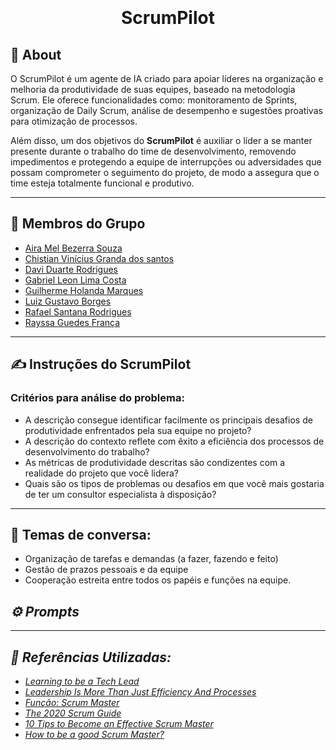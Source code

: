 
<h1 align="center">
<img src= "">
<p> ScrumPilot </p> 

 
</h1>
<h2>📘 About </h2> 
O ScrumPilot é um agente de IA criado para apoiar líderes na organização e melhoria da produtividade de suas equipes, baseado na metodologia Scrum. Ele oferece funcionalidades como: monitoramento de Sprints, organização de Daily Scrum, análise de desempenho e sugestões proativas para otimização de processos.

  Além disso, um dos objetivos do **ScrumPilot** é auxiliar o líder a se manter presente durante o trabalho do time de desenvolvimento, removendo impedimentos e protegendo a equipe de interrupções ou adversidades que possam comprometer o seguimento do projeto, de modo a assegura que o time esteja totalmente funcional e produtivo.

---

## **👥 Membros do Grupo**  
- [Aira Mel Bezerra Souza ](http://www.linkedin.com/in/aira-mel-76325734a)
- [Chistian Vinícius Granda dos santos](http://www.linkedin.com/in/christian-gandra-714291252)
- [Davi Duarte Rodrigues](https://www.linkedin.com/in/daviduarte)
- [Gabriel Leon Lima Costa](https://www.linkedin.com/in/gabriel-leon-1545b0329?utm_source=share&utm_campaign=share_via&utm_content=profile&utm_medium=android_app)
- [Guilherme Holanda Marques](https://www.linkedin.com/in/guilherme-holanda-marques-a33aa6288/)
- [Luiz Gustavo Borges](#)
- [Rafael Santana Rodrigues](https://www.linkedin.com/in/rafael-santana-rodrigues/)
- [Rayssa Guedes França](https://www.linkedin.com/in/rayssaguedess/)

---

## **✍️ Instruções do ScrumPilot**
 ### **Critérios para análise do problema:**
- A descrição consegue identificar facilmente os principais desafios de produtividade enfrentados pela sua equipe no projeto?
- A descrição do contexto reflete com êxito a eficiência dos processos de desenvolvimento do trabalho?
- As métricas de produtividade descritas são condizentes com a realidade do projeto que você lidera?
- Quais são os tipos de problemas ou desafios em que você mais gostaria de ter um consultor especialista à disposição?

---

## **💬 Temas de conversa:**
- Organização de tarefas e demandas (a fazer, fazendo e feito)
- Gestão de prazos pessoais e da equipe
- Cooperação estreita entre todos os papéis e funções na equipe.


## ***⚙️ Prompts***


---
## ***📖 Referências Utilizadas:***
-  [_Learning to be a Tech Lead_](https://miryeh.medium.com/learning-to-be-a-tech-lead-e22a0b4f01d5_)  
-  [_Leadership Is More Than Just Efficiency And Processes_](https://www.forbes.com/sites/joyceearussell/2023/04/10/leadership-is-more-than-just-efficiency-and-processes/)  
-  [_Função: Scrum Master_](https://www.trt9.jus.br/pds/Scrum/roles/scrummaster_357FCB70.html)
-  [_The 2020 Scrum Guide_](https://scrumguides.org/scrum-guide.html)
-  [_10 Tips to Become an Effective Scrum Master_](https://ccaps.umn.edu/story/10-tips-become-effective-scrum-master)
-  [_How to be a good Scrum Master?_](https://medium.com/serious-scrum/how-to-be-a-good-scrum-master-f7833806da3a)

